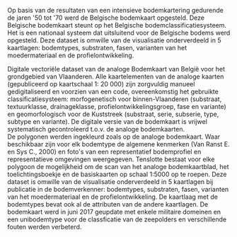 Op basis van de resultaten van een intensieve bodemkartering gedurende de jaren '50 tot '70 werd de Belgische bodemkaart opgesteld. Deze Belgische bodemkaart steunt op het Belgische bodemclassificatiesysteem. Het is een nationaal systeem dat uitsluitend voor de Belgische bodems werd opgesteld. 
Deze dataset is omwille van de visualisatie onderverdeeld in 5 kaartlagen: bodemtypes, substraten, fasen, varianten van het moedermateriaal en de profielontwikkeling. 

Digitale vectoriële dataset van de analoge Bodemkaart van België voor het grondgebied van Vlaanderen. Alle kaartelementen van de analoge kaarten (gepubliceerd op kaartschaal 1: 20 000) zijn zorgvuldig manueel gedigitaliseerd en voorzien van een code, overeenkomstig het gebruikte classificatiesysteem: morfogenetisch voor binnen-Vlaanderen (substraat, textuurklasse, drainageklasse, profielontwikkelingsgroep, fase en variante) en geomorfologisch voor de Kuststreek (substraat, serie, subserie, type, subtype en variante). De digitale versie van de bodemkaart is vrijwel systematisch gecontroleerd t.o.v. de analoge bodemkaarten.  
De polygonen werden ingekleurd zoals op de analoge bodemkaart. Waar beschikbaar zijn voor elk bodemtype de algemene kenmerken (Van Ranst E. en Sys C., 2000) en foto's van een representatief bodemprofiel en representatieve omgevingen weergegeven. Tenslotte bestaat voor elke polygoon de mogelijkheid om de scan van het analoge bodemkaartblad, het toelichtingsboekje en de basiskaarten op schaal 1:5000 op te roepen. Deze dataset is omwille van de visualisatie onderverdeeld in 5 kaartlagen bij publicatie in de bodemverkenner: bodemtypes, substraten, fasen, varianten van het moedermateriaal en de profielontwikkeling. De kaartlaag met de bodemtypes bevat ook al de attributen van de andere kaartlagen. De bodemkaart werd in juni 2017 geupdate met enkele militaire domeinen en een unibodemtype voor de classficatie van de zeepolders en verschillende fouten werden verbeterd. 
